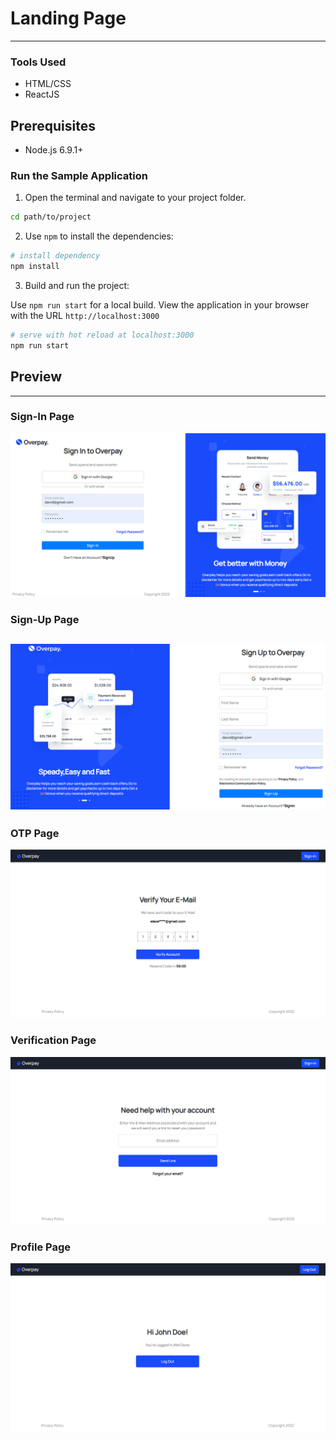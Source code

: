 # Landing Page
---
### Tools Used
* HTML/CSS
* ReactJS

## Prerequisites

- Node.js 6.9.1+





### Run the Sample Application 
		
1. Open the terminal and navigate to your project folder.

``` bash
cd path/to/project
```

2. Use `npm` to install the dependencies:

``` bash
# install dependency
npm install
```

3. Build and run the project:

Use `npm run start` for a local build. View the application in your browser with the URL `http://localhost:3000`


```bash
# serve with hot reload at localhost:3000
npm run start
```



## Preview 
---
### Sign-In Page
![SignIn Page](./src/Images/SignIn.png)
### Sign-Up Page
![SignUp Page](./src/Images/SignUp.png)
---
### OTP Page
![OTP](./src/Images/OTP.png)
### Verification Page
![Verify](./src/Images/Verify2.png)
### Profile Page
![LogOut](./src/Images/LogOut2.png)


